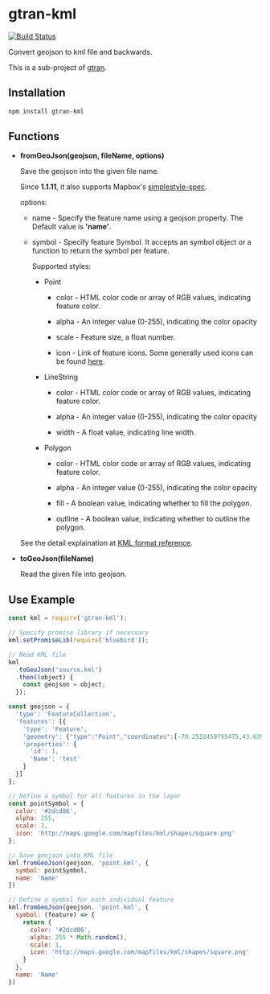 # gtran-kml

[![Build Status](https://travis-ci.org/haoliangyu/gtran-kml.svg?branch=master)](https://travis-ci.org/haoliangyu/gtran-kml)

Convert geojson to kml file and backwards.

This is a sub-project of [gtran](https://github.com/haoliangyu/gtran).

## Installation

```javascript
npm install gtran-kml
```

## Functions

* **fromGeoJson(geojson, fileName, options)**

  Save the geojson into the given file name.

  Since **1.1.11**, it also supports Mapbox's [simplestyle-spec](https://github.com/mapbox/simplestyle-spec).

  options:

  * name - Specify the feature name using a geojson property. The Default value is **'name'**.

  * symbol - Specify feature Symbol. It accepts an symbol object or a function to return the symbol per feature.

    Supported styles:

    * Point

      * color - HTML color code or array of RGB values, indicating feature color.

      * alpha - An integer value (0-255), indicating the color opacity

      * scale - Feature size, a float number.

      * icon - Link of feature icons. Some generally used icons can be found [here](http://kml4earth.appspot.com/icons.html).

    * LineString

      * color - HTML color code or array of RGB values, indicating feature color.

      * alpha - An integer value (0-255), indicating the color opacity

      * width - A float value, indicating line width.

    * Polygon

      * color - HTML color code or array of RGB values, indicating feature color.

      * alpha - An integer value (0-255), indicating the color opacity

      * fill - A boolean value, indicating whether to fill the polygon.

      * outline - A boolean value, indicating whether to outline the polygon.

  See the detail explaination at [KML format reference](https://developers.google.com/kml/documentation/kmlreference).

* **toGeoJson(fileName)**

  Read the given file into geojson.

## Use Example

```javascript
const kml = require('gtran-kml');

// Specify promise library if necessary
kml.setPromiseLib(require('bluebird'));

// Read KML file
kml
  .toGeoJson('source.kml')
  .then((object) {
    const geojson = object;
  });

const geojson = {
  'type': 'FeatureCollection',
  'features': [{
    'type': 'Feature',
    'geometry': {"type":"Point","coordinates":[-70.2532459795475,43.6399758607149]},
    'properties': {
      'id': 1,
      'Name': 'test'
    }
  }]
};

// Define a symbol for all features in the layer
const pointSymbol = {
  color: '#2dcd86',
  alpha: 255,
  scale: 1,
  icon: 'http://maps.google.com/mapfiles/kml/shapes/square.png'
};

// Save geojson into KML file
kml.fromGeoJson(geojson, 'point.kml', {
  symbol: pointSymbol,
  name: 'Name'
})

// Define a symbol for each individual feature
kml.fromGeoJson(geojson, 'point.kml', {
  symbol: (feature) => {
    return {
      color: '#2dcd86',
      alpha: 255 * Math.random(),
      scale: 1,
      icon: 'http://maps.google.com/mapfiles/kml/shapes/square.png'
    }
  },
  name: 'Name'
})
```
